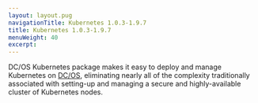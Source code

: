 ```yaml
---
layout: layout.pug
navigationTitle: Kubernetes 1.0.3-1.9.7
title: Kubernetes 1.0.3-1.9.7
menuWeight: 40
excerpt:
---
```


<!-- This source repo for this topic is https://github.com/mesosphere/dcos-kubernetes -->


DC/OS Kubernetes package makes it easy to deploy and manage Kubernetes on [DC/OS](https://mesosphere.com/product/), eliminating nearly all of the complexity traditionally associated with setting-up and managing a secure and highly-available cluster of Kubernetes nodes.
